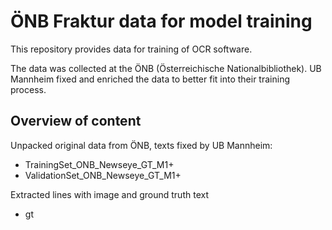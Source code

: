 # ÖNB Fraktur data for model training

This repository provides data for training of OCR software.

The data was collected at the ÖNB (Österreichische Nationalbibliothek).
UB Mannheim fixed and enriched the data to better fit into their training process.

## Overview of content

Unpacked original data from ÖNB, texts fixed by UB Mannheim:

- TrainingSet_ONB_Newseye_GT_M1+
- ValidationSet_ONB_Newseye_GT_M1+

Extracted lines with image and ground truth text

- gt

